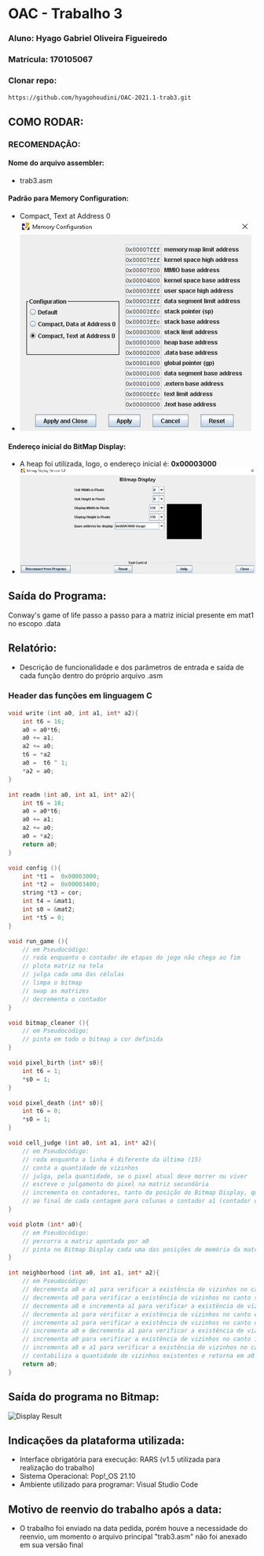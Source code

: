 # OAC - Trabalho 3

### Aluno: Hyago Gabriel Oliveira Figueiredo

### Matrícula: 170105067

### Clonar repo:

```
https://github.com/hyagohoudini/OAC-2021.1-trab3.git
```

## COMO RODAR:

### RECOMENDAÇÃO:
#### Nome do arquivo assembler:
- trab3.asm

#### Padrão para Memory Configuration:

- Compact, Text at Address 0
- ![Memory Config](RARS_Memory_Config.png "Memory Config")

#### Endereço inicial do BitMap Display:

- A heap foi utilizada, logo, o endereço inicial é: **0x00003000**
- ![Display Config](RARS_bitmap_display_config.png "Display Config")
## Saída do Programa:

Conway's game of life passo a passo para a matriz inicial presente em mat1 no escopo .data

## Relatório:

- Descrição de funcionalidade e dos parâmetros de entrada e saída de cada função dentro do próprio arquivo .asm
### Header das funções em linguagem C

```C
void write (int a0, int a1, int* a2){
    int t6 = 16;
    a0 = a0*t6;
    a0 += a1;
    a2 += a0;
    t6 = *a2
    a0 =  t6 ^ 1;
    *a2 = a0;
}
```

```C
int readm (int a0, int a1, int* a2){
    int t6 = 16;
    a0 = a0*t6;
    a0 += a1;
    a2 += a0;
    a0 = *a2;
    return a0;
}
```

```C
void config (){
    int *t1 =  0x00003000;
    int *t2 =  0x00003400;
    string *t3 = cor;
    int t4 = &mat1;
    int s0 = &mat2;
    int *t5 = 0;
}
```

```C
void run_game (){
    // em Pseudocódigo:
    // roda enquanto o contador de etapas do jogo não chega ao fim
    // plota matriz na tela
    // julga cada uma das células
    // limpa o bitmap
    // swap as matrizes 
    // decrementa o contador 
}
```

```C
void bitmap_cleaner (){
    // em Pseudocódigo:
    // pinta em todo o bitmap a cor definida 
}
```

```C
void pixel_birth (int* s0){
    int t6 = 1;
    *s0 = 1;
}
```
```C
void pixel_death (int* s0){
    int t6 = 0;
    *s0 = 1;
}
```
```C
void cell_judge (int a0, int a1, int* a2){
    // em Pseudocódigo:
    // roda enquanto a linha é diferente da última (15)
    // conta a quantidade de vizinhos 
    // julga, pela quantidade, se o pixel atual deve morrer ou viver
    // escreve o julgamento do pixel na matriz secundária
    // incrementa os contadores, tanto da posição do Bitmap Display, quanto dos ponteiros das matrizes
    // ao final de cada contagem para colunas o contador a1 (contador das colunas) volta a ser 0
}
```
```C
void plotm (int* a0){
    // em Pseudocódigo:
    // percorra a matriz apontada por a0
    // pinta no Bitmap Display cada uma das posições de memória da matriz percorrida
}
```
```C
int neighborhood (int a0, int a1, int* a2){
    // em Pseudocódigo:
    // decrementa a0 e a1 para verificar a existência de vizinhos no canto superior esquerdo
    // decrementa a0 para verificar a existência de vizinhos no canto superior
    // decrementa a0 e incrementa a1 para verificar a existência de vizinhos no canto superior direito 
    // decrementa a1 para verificar a existência de vizinhos no canto esquerdo
    // incrementa a1 para verificar a existência de vizinhos no canto direito
    // incrementa a0 e decrementa a1 para verificar a existência de vizinhos no canto inferior esquerdo
    // incrementa a0 para verificar a existência de vizinhos no canto inferior
    // incrementa a0 e a1 para verificar a existência de vizinhos no canto inferior direito
    // contabiliza a quantidade de vizinhos existentes e retorna em a0 
    return a0;
}
```
## Saída do programa no Bitmap:
 ![Display Result](./RARS_bitmap_final_display.gif)

## Indicações da plataforma utilizada:

- Interface obrigatória para execução: RARS (v1.5 utilizada para realização do trabalho)
- Sistema Operacional: Pop!\_OS 21.10
- Ambiente utilizado para programar: Visual Studio Code

## Motivo de reenvio do trabalho após a data:
- O trabalho foi enviado na data pedida, porém houve a necessidade do reenvio, um momento o arquivo principal "trab3.asm" não foi anexado em sua versão final